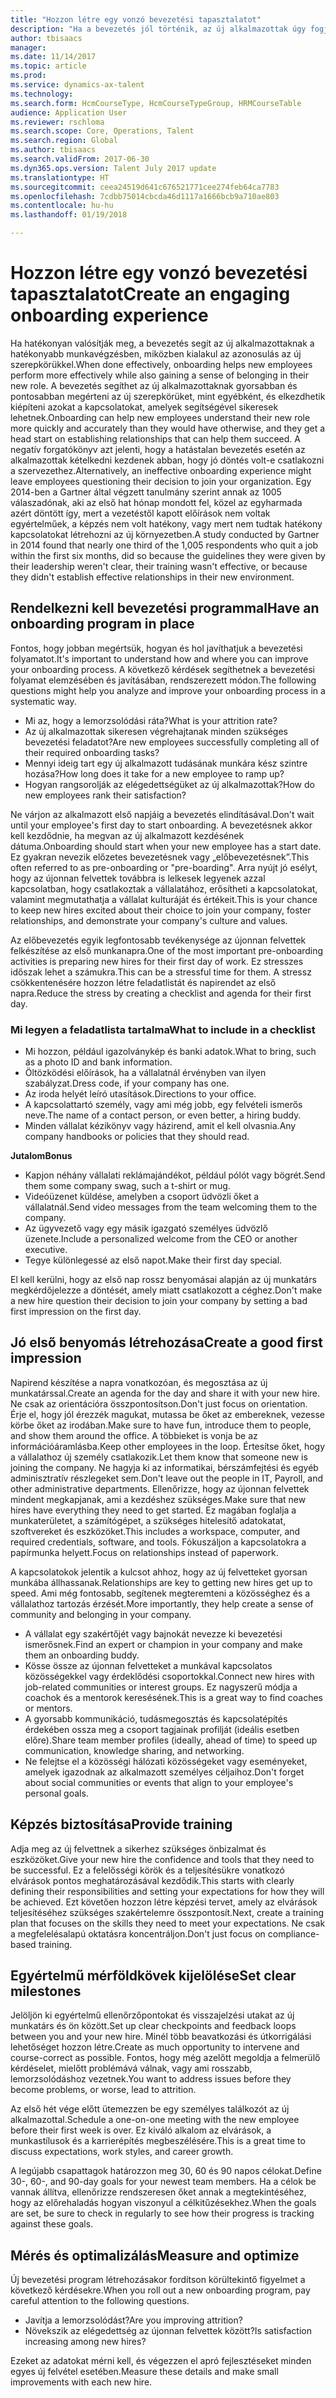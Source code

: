 ```yaml
---
title: "Hozzon létre egy vonzó bevezetési tapasztalatot"
description: "Ha a bevezetés jól történik, az új alkalmazottak úgy fogják érezni, valóban az új szervezethez tartoznak."
author: tbisaacs
manager: 
ms.date: 11/14/2017
ms.topic: article
ms.prod: 
ms.service: dynamics-ax-talent
ms.technology: 
ms.search.form: HcmCourseType, HcmCourseTypeGroup, HRMCourseTable
audience: Application User
ms.reviewer: rschloma
ms.search.scope: Core, Operations, Talent
ms.search.region: Global
ms.author: tbisaacs
ms.search.validFrom: 2017-06-30
ms.dyn365.ops.version: Talent July 2017 update
ms.translationtype: HT
ms.sourcegitcommit: ceea24519d641c676521771cee274feb64ca7783
ms.openlocfilehash: 7cdbb75014cbcda46d1117a1666bcb9a710ae803
ms.contentlocale: hu-hu
ms.lasthandoff: 01/19/2018

---
```


# <a name="create-an-engaging-onboarding-experience"></a><span data-ttu-id="2c574-103">Hozzon létre egy vonzó bevezetési tapasztalatot</span><span class="sxs-lookup"><span data-stu-id="2c574-103">Create an engaging onboarding experience</span></span>

<span data-ttu-id="2c574-104">Ha hatékonyan valósítják meg, a bevezetés segít az új alkalmazottaknak a hatékonyabb munkavégzésben, miközben kialakul az azonosulás az új szerepkörükkel.</span><span class="sxs-lookup"><span data-stu-id="2c574-104">When done effectively, onboarding helps new employees perform more effectively while also gaining a sense of belonging in their new role.</span></span> <span data-ttu-id="2c574-105">A bevezetés segíthet az új alkalmazottaknak gyorsabban és pontosabban megérteni az új szerepkörüket, mint egyébként, és elkezdhetik kiépíteni azokat a kapcsolatokat, amelyek segítségével sikeresek lehetnek.</span><span class="sxs-lookup"><span data-stu-id="2c574-105">Onboarding can help new employees understand their new role more quickly and accurately than they would have otherwise, and they get a head start on establishing relationships that can help them succeed.</span></span> <span data-ttu-id="2c574-106">A negatív forgatókönyv azt jelenti, hogy a hatástalan bevezetés esetén az alkalmazottak kételkedni kezdenek abban, hogy jó döntés volt-e csatlakozni a szervezethez.</span><span class="sxs-lookup"><span data-stu-id="2c574-106">Alternatively, an ineffective onboarding experience might leave employees questioning their decision to join your organization.</span></span> <span data-ttu-id="2c574-107">Egy 2014-ben a Gartner által végzett tanulmány szerint annak az 1005 válaszadónak, aki az első hat hónap mondott fel, közel az egyharmada azért döntött így, mert a vezetéstől kapott előírások nem voltak egyértelműek, a képzés nem volt hatékony, vagy mert nem tudtak hatékony kapcsolatokat létrehozni az új környezetben.</span><span class="sxs-lookup"><span data-stu-id="2c574-107">A study conducted by Gartner in 2014 found that nearly one third of the 1,005 respondents who quit a job within the first six months, did so because the guidelines they were given by their leadership weren't clear, their training wasn't effective, or because they didn't establish effective relationships in their new environment.</span></span>

## <a name="have-an-onboarding-program-in-place"></a><span data-ttu-id="2c574-108">Rendelkezni kell bevezetési programmal</span><span class="sxs-lookup"><span data-stu-id="2c574-108">Have an onboarding program in place</span></span>
<span data-ttu-id="2c574-109">Fontos, hogy jobban megértsük, hogyan és hol javíthatjuk a bevezetési folyamatot.</span><span class="sxs-lookup"><span data-stu-id="2c574-109">It's important to understand how and where you can improve your onboarding process.</span></span> <span data-ttu-id="2c574-110">A következő kérdések segíthetnek a bevezetési folyamat elemzésében és javításában, rendszerezett módon.</span><span class="sxs-lookup"><span data-stu-id="2c574-110">The following questions might help you analyze and improve your onboarding process in a systematic way.</span></span>

- <span data-ttu-id="2c574-111">Mi az, hogy a lemorzsolódási ráta?</span><span class="sxs-lookup"><span data-stu-id="2c574-111">What is your attrition rate?</span></span>
- <span data-ttu-id="2c574-112">Az új alkalmazottak sikeresen végrehajtanak minden szükséges bevezetési feladatot?</span><span class="sxs-lookup"><span data-stu-id="2c574-112">Are new employees successfully completing all of their required onboarding tasks?</span></span>
- <span data-ttu-id="2c574-113">Mennyi ideig tart egy új alkalmazott tudásának munkára kész szintre hozása?</span><span class="sxs-lookup"><span data-stu-id="2c574-113">How long does it take for a new employee to ramp up?</span></span>
- <span data-ttu-id="2c574-114">Hogyan rangsorolják az elégedettségüket az új alkalmazottak?</span><span class="sxs-lookup"><span data-stu-id="2c574-114">How do new employees rank their satisfaction?</span></span>

<span data-ttu-id="2c574-115">Ne várjon az alkalmazott első napjáig a bevezetés elindításával.</span><span class="sxs-lookup"><span data-stu-id="2c574-115">Don't wait until your employee's first day to start onboarding.</span></span> <span data-ttu-id="2c574-116">A bevezetésnek akkor kell kezdődnie, ha megvan az új alkalmazott kezdésének dátuma.</span><span class="sxs-lookup"><span data-stu-id="2c574-116">Onboarding should start when your new employee has a start date.</span></span> <span data-ttu-id="2c574-117">Ez gyakran nevezik előzetes bevezetésnek vagy „előbevezetésnek”.</span><span class="sxs-lookup"><span data-stu-id="2c574-117">This often referred to as pre-onboarding or "pre-boarding".</span></span> <span data-ttu-id="2c574-118">Arra nyújt jó esélyt, hogy az újonnan felvettek továbbra is lelkesek legyenek azzal kapcsolatban, hogy csatlakoztak a vállalatához, erősítheti a kapcsolatokat, valamint megmutathatja a vállalat kulturáját és értékeit.</span><span class="sxs-lookup"><span data-stu-id="2c574-118">This is your chance to keep new hires excited about their choice to join your company, foster relationships, and demonstrate your company's culture and values.</span></span>

<span data-ttu-id="2c574-119">Az előbevezetés egyik legfontosabb tevékenysége az újonnan felvettek felkészítése az első munkanapra.</span><span class="sxs-lookup"><span data-stu-id="2c574-119">One of the most important pre-onboarding activities is preparing new hires for their first day of work.</span></span> <span data-ttu-id="2c574-120">Ez stresszes időszak lehet a számukra.</span><span class="sxs-lookup"><span data-stu-id="2c574-120">This can be a stressful time for them.</span></span> <span data-ttu-id="2c574-121">A stressz csökkentenésére hozzon létre feladatlistát és napirendet az első napra.</span><span class="sxs-lookup"><span data-stu-id="2c574-121">Reduce the stress by creating a checklist and agenda for their first day.</span></span>

### <a name="what-to-include-in-a-checklist"></a><span data-ttu-id="2c574-122">Mi legyen a feladatlista tartalma</span><span class="sxs-lookup"><span data-stu-id="2c574-122">What to include in a checklist</span></span>

- <span data-ttu-id="2c574-123">Mi hozzon, például igazolványkép és banki adatok.</span><span class="sxs-lookup"><span data-stu-id="2c574-123">What to bring, such as a photo ID and bank information.</span></span>
- <span data-ttu-id="2c574-124">Öltözködési előírások, ha a vállalatnál érvényben van ilyen szabályzat.</span><span class="sxs-lookup"><span data-stu-id="2c574-124">Dress code, if your company has one.</span></span>
- <span data-ttu-id="2c574-125">Az iroda helyét leíró utasítások.</span><span class="sxs-lookup"><span data-stu-id="2c574-125">Directions to your office.</span></span>
- <span data-ttu-id="2c574-126">A kapcsolattartó személy, vagy ami még jobb, egy felvételi ismerős neve.</span><span class="sxs-lookup"><span data-stu-id="2c574-126">The name of a contact person, or even better, a hiring buddy.</span></span>
- <span data-ttu-id="2c574-127">Minden vállalat kézikönyv vagy házirend, amit el kell olvasnia.</span><span class="sxs-lookup"><span data-stu-id="2c574-127">Any company handbooks or policies that they should read.</span></span>

<span data-ttu-id="2c574-128">**Jutalom**</span><span class="sxs-lookup"><span data-stu-id="2c574-128">**Bonus**</span></span>

- <span data-ttu-id="2c574-129">Kapjon néhány vállalati reklámajándékot, például pólót vagy bögrét.</span><span class="sxs-lookup"><span data-stu-id="2c574-129">Send them some company swag, such a t-shirt or mug.</span></span>
- <span data-ttu-id="2c574-130">Videóüzenet küldése, amelyben a csoport üdvözli őket a vállalatnál.</span><span class="sxs-lookup"><span data-stu-id="2c574-130">Send video messages from the team welcoming them to the company.</span></span>
- <span data-ttu-id="2c574-131">Az ügyvezető vagy egy másik igazgató személyes üdvözlő üzenete.</span><span class="sxs-lookup"><span data-stu-id="2c574-131">Include a personalized welcome from the CEO or another executive.</span></span>
- <span data-ttu-id="2c574-132">Tegye különlegessé az első napot.</span><span class="sxs-lookup"><span data-stu-id="2c574-132">Make their first day special.</span></span>

<span data-ttu-id="2c574-133">El kell kerülni, hogy az első nap rossz benyomásai alapján az új munkatárs megkérdőjelezze a döntését, amely miatt csatlakozott a céghez.</span><span class="sxs-lookup"><span data-stu-id="2c574-133">Don't make a new hire question their decision to join your company by setting a bad first impression on the first day.</span></span>

## <a name="create-a-good-first-impression"></a><span data-ttu-id="2c574-134">Jó első benyomás létrehozása</span><span class="sxs-lookup"><span data-stu-id="2c574-134">Create a good first impression</span></span>

<span data-ttu-id="2c574-135">Napirend készítése a napra vonatkozóan, és megosztása az új munkatárssal.</span><span class="sxs-lookup"><span data-stu-id="2c574-135">Create an agenda for the day and share it with your new hire.</span></span> <span data-ttu-id="2c574-136">Ne csak az orientációra összpontosítson.</span><span class="sxs-lookup"><span data-stu-id="2c574-136">Don't just focus on orientation.</span></span> <span data-ttu-id="2c574-137">Érje el, hogy jól érezzék magukat, mutassa be őket az embereknek, vezesse körbe őket az irodában.</span><span class="sxs-lookup"><span data-stu-id="2c574-137">Make sure to have fun, introduce them to people, and show them around the office.</span></span> <span data-ttu-id="2c574-138">A többieket is vonja be az információáramlásba.</span><span class="sxs-lookup"><span data-stu-id="2c574-138">Keep other employees in the loop.</span></span> <span data-ttu-id="2c574-139">Értesítse őket, hogy a vállalathoz új személy csatlakozik.</span><span class="sxs-lookup"><span data-stu-id="2c574-139">Let them know that someone new is joining the company.</span></span> <span data-ttu-id="2c574-140">Ne hagyja ki az informatikai, bérszámfejtési és egyéb adminisztratív részlegeket sem.</span><span class="sxs-lookup"><span data-stu-id="2c574-140">Don't leave out the people in IT, Payroll, and other administrative departments.</span></span> <span data-ttu-id="2c574-141">Ellenőrizze, hogy az újonnan felvettek mindent megkapjanak, ami a kezdéshez szükséges.</span><span class="sxs-lookup"><span data-stu-id="2c574-141">Make sure that new hires have everything they need to get started.</span></span> <span data-ttu-id="2c574-142">Ez magában foglalja a munkaterületet, a számítógépet, a szükséges hitelesítő adatokatat, szoftvereket és eszközöket.</span><span class="sxs-lookup"><span data-stu-id="2c574-142">This includes a workspace, computer, and required credentials, software, and tools.</span></span> <span data-ttu-id="2c574-143">Fókuszáljon a kapcsolatokra a papírmunka helyett.</span><span class="sxs-lookup"><span data-stu-id="2c574-143">Focus on relationships instead of paperwork.</span></span>

<span data-ttu-id="2c574-144">A kapcsolatokok jelentik a kulcsot ahhoz, hogy az új felvetteket gyorsan munkába állhassanak.</span><span class="sxs-lookup"><span data-stu-id="2c574-144">Relationships are key to getting new hires get up to speed.</span></span> <span data-ttu-id="2c574-145">Ami még fontosabb, segítenek megteremteni a közösséghez és a vállalathoz tartozás érzését.</span><span class="sxs-lookup"><span data-stu-id="2c574-145">More importantly, they help create a sense of community and belonging in your company.</span></span>

- <span data-ttu-id="2c574-146">A vállalat egy szakértőjét vagy bajnokát nevezze ki bevezetési ismerősnek.</span><span class="sxs-lookup"><span data-stu-id="2c574-146">Find an expert or champion in your company and make them an onboarding buddy.</span></span>
- <span data-ttu-id="2c574-147">Kösse össze az újonnan felvetteket a munkával kapcsolatos közösségekkel vagy érdeklődési csoportokkal.</span><span class="sxs-lookup"><span data-stu-id="2c574-147">Connect new hires with job-related communities or interest groups.</span></span> <span data-ttu-id="2c574-148">Ez nagyszerű módja a coachok és a mentorok keresésének.</span><span class="sxs-lookup"><span data-stu-id="2c574-148">This is a great way to find coaches or mentors.</span></span>
- <span data-ttu-id="2c574-149">A gyorsabb kommunikáció, tudásmegosztás és kapcsolatépítés érdekében ossza meg a csoport tagjainak profilját (ideális esetben előre).</span><span class="sxs-lookup"><span data-stu-id="2c574-149">Share team member profiles (ideally, ahead of time) to speed up communication, knowledge sharing, and networking.</span></span>
- <span data-ttu-id="2c574-150">Ne felejtse el a közösségi hálózati közösségeket vagy eseményeket, amelyek igazodnak az alkalmazott személyes céljaihoz.</span><span class="sxs-lookup"><span data-stu-id="2c574-150">Don't forget about social communities or events that align to your employee's personal goals.</span></span>

## <a name="provide-training"></a><span data-ttu-id="2c574-151">Képzés biztosítása</span><span class="sxs-lookup"><span data-stu-id="2c574-151">Provide training</span></span>

<span data-ttu-id="2c574-152">Adja meg az új felvettnek a sikerhez szükséges önbizalmat és eszközöket.</span><span class="sxs-lookup"><span data-stu-id="2c574-152">Give your new hire the confidence and tools that they need to be successful.</span></span> <span data-ttu-id="2c574-153">Ez a felelősségi körök és a teljesítésükre vonatkozó elvárások pontos meghatározásával kezdődik.</span><span class="sxs-lookup"><span data-stu-id="2c574-153">This starts with clearly defining their responsibilities and setting your expectations for how they will be achieved.</span></span> <span data-ttu-id="2c574-154">Ezt követően hozzon létre képzési tervet, amely az elvárások teljesítéséhez szükséges szakértelemre összpontosít.</span><span class="sxs-lookup"><span data-stu-id="2c574-154">Next, create a training plan that focuses on the skills they need to meet your expectations.</span></span> <span data-ttu-id="2c574-155">Ne csak a megfelelésalapú oktatásra koncentráljon.</span><span class="sxs-lookup"><span data-stu-id="2c574-155">Don't just focus on compliance-based training.</span></span>

## <a name="set-clear-milestones"></a><span data-ttu-id="2c574-156">Egyértelmű mérföldkövek kijelölése</span><span class="sxs-lookup"><span data-stu-id="2c574-156">Set clear milestones</span></span>

<span data-ttu-id="2c574-157">Jelöljön ki egyértelmű ellenőrzőpontokat és visszajelzési utakat az új munkatárs és ön között.</span><span class="sxs-lookup"><span data-stu-id="2c574-157">Set up clear checkpoints and feedback loops between you and your new hire.</span></span> <span data-ttu-id="2c574-158">Minél több beavatkozási és útkorrigálási lehetőséget hozzon létre.</span><span class="sxs-lookup"><span data-stu-id="2c574-158">Create as much opportunity to intervene and course-correct as possible.</span></span> <span data-ttu-id="2c574-159">Fontos, hogy még azelőtt megoldja a felmerülő kérdéselet, mielőtt problémává válnak, vagy ami rosszabb, lemorzsolódáshoz vezetnek.</span><span class="sxs-lookup"><span data-stu-id="2c574-159">You want to address issues before they become problems, or worse, lead to attrition.</span></span>

<span data-ttu-id="2c574-160">Az első hét vége előtt ütemezzen be egy személyes találkozót az új alkalmazottal.</span><span class="sxs-lookup"><span data-stu-id="2c574-160">Schedule a one-on-one meeting with the new employee before their first week is over.</span></span> <span data-ttu-id="2c574-161">Ez kiváló alkalom az elvárások, a munkastílusok és a karrierépítés megbeszélésére.</span><span class="sxs-lookup"><span data-stu-id="2c574-161">This is a great time to discuss expectations, work styles, and career growth.</span></span>

<span data-ttu-id="2c574-162">A legújabb csapattagok határozzon meg 30, 60 és 90 napos célokat.</span><span class="sxs-lookup"><span data-stu-id="2c574-162">Define 30-, 60-, and 90-day goals for your newest team members.</span></span> <span data-ttu-id="2c574-163">Ha a célok be vannak állítva, ellenőrizze rendszeresen őket annak a megtekintéséhez, hogy az előrehaladás hogyan viszonyul a célkitűzésekhez.</span><span class="sxs-lookup"><span data-stu-id="2c574-163">When the goals are set, be sure to check in regularly to see how their progress is tracking against these goals.</span></span>

## <a name="measure-and-optimize"></a><span data-ttu-id="2c574-164">Mérés és optimalizálás</span><span class="sxs-lookup"><span data-stu-id="2c574-164">Measure and optimize</span></span>

<span data-ttu-id="2c574-165">Új bevezetési program létrehozásakor fordítson körültekintő figyelmet a következő kérdésekre.</span><span class="sxs-lookup"><span data-stu-id="2c574-165">When you roll out a new onboarding program, pay careful attention to the following questions.</span></span> 

- <span data-ttu-id="2c574-166">Javítja a lemorzsolódást?</span><span class="sxs-lookup"><span data-stu-id="2c574-166">Are you improving attrition?</span></span>
- <span data-ttu-id="2c574-167">Növekszik az elégedettség az újonnan felvettek között?</span><span class="sxs-lookup"><span data-stu-id="2c574-167">Is satisfaction increasing among new hires?</span></span> 

<span data-ttu-id="2c574-168">Ezeket az adatokat mérni kell, és végezzen el apró fejlesztéseket minden egyes új felvétel esetében.</span><span class="sxs-lookup"><span data-stu-id="2c574-168">Measure these details and make small improvements with each new hire.</span></span>


